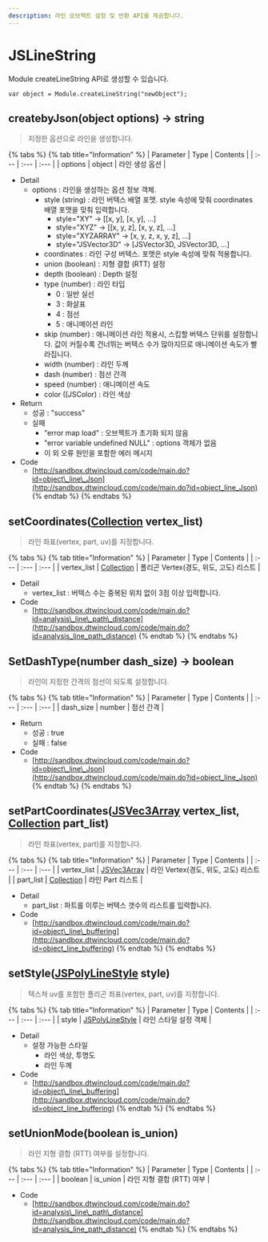 ```yaml
---
description: 라인 오브젝트 설정 및 반환 API를 제공합니다.
---
```


# JSLineString

Module createLineString API로 생성할 수 있습니다.

```text
var object = Module.createLineString("newObject");
```

## createbyJson\(object options\) → string

> 지정한 옵션으로 라인을 생성합니다.

{% tabs %}
{% tab title="Information" %}
| Parameter | Type | Contents |
| :--- | :--- | :--- |
| options | object | 라인 생성 옵션 |

* Detail
  * options : 라인을 생성하는 옵션 정보 객체.
    * style \(string\) : 라인 버텍스 배열 포맷. style 속성에 맞춰 coordinates 배열 포맷을 맞춰 입력합니다.
      * style="XY" → \[\[x, y\], \[x, y\], ...\]
      * style="XYZ" → \[\[x, y, z\], \[x, y, z\], ...\]
      * style="XYZARRAY" → \[x, y, z, x, y, z\], ...\]
      * style="JSVector3D" → \[JSVector3D, JSVector3D, ...\]
    * coordinates : 라인 구성 버텍스. 포맷은 style 속성에 맞춰 적용합니다.
    * union \(boolean\) : 지형 결합 \(RTT\) 설정
    * depth \(boolean\) : Depth 설정
    * type \(number\) : 라인 타입
      * 0 : 일반 실선
      * 3 : 화살표
      * 4 : 점선
      * 5 : 애니메이션 라인
    * skip \(number\) : 애니메이션 라인 적용시, 스킵할 버텍스 단위를 설정합니다. 값이 커질수록 건너뛰는 버텍스 수가 많아지므로 애니메이션 속도가 빨라집니다.
    * width \(number\) : 라인 두께
    * dash \(number\) : 점선 간격
    * speed \(number\) : 애니메이션 속도
    * color \(\[JSColor\) : 라인 색상
* Return
  * 성공 : "success"
  * 실패
    * "error map load" : 오브젝트가 초기화 되지 않음
    * "error variable undefined NULL" : options 객체가 없음
    * 이 외 오류 원인을 포함한 에러 메시지
* Code
  * [http://sandbox.dtwincloud.com/code/main.do?id=object\_line\_Json](http://sandbox.dtwincloud.com/code/main.do?id=object_line_Json)
{% endtab %}
{% endtabs %}

## setCoordinates\([Collection](https://github.com/EgisCorp/XDWorld_WebGL_Manual/tree/89971a76c39d694c918c1d0b817f303b1550c475/object/Collection.md) vertex\_list\)

> 라인 좌표\(vertex, part, uv\)를 지정합니다.

{% tabs %}
{% tab title="Information" %}
| Parameter | Type | Contents |
| :--- | :--- | :--- |
| vertex\_list | [Collection](https://github.com/EgisCorp/XDWorld_WebGL_Manual/tree/89971a76c39d694c918c1d0b817f303b1550c475/object/Collection.md) | 폴리곤 Vertex\(경도, 위도, 고도\) 리스트 |

* Detail
  * vertex\_list : 버텍스 수는 중복된 위치 없이 3점 이상 입력합니다.
* Code
  * [http://sandbox.dtwincloud.com/code/main.do?id=analysis\_line\_path\_distance](http://sandbox.dtwincloud.com/code/main.do?id=analysis_line_path_distance)
{% endtab %}
{% endtabs %}

## SetDashType\(number dash\_size\) → boolean

> 라인이 지정한 간격의 점선이 되도록 설정합니다.

{% tabs %}
{% tab title="Information" %}
| Parameter | Type | Contents |
| :--- | :--- | :--- |
| dash\_size | number | 점선 간격 |

* Return
  * 성공 : true
  * 실패 : false
* Code
  * [http://sandbox.dtwincloud.com/code/main.do?id=object\_line\_Json](http://sandbox.dtwincloud.com/code/main.do?id=object_line_Json)
{% endtab %}
{% endtabs %}

## setPartCoordinates\([JSVec3Array](https://github.com/EgisCorp/XDWorld_WebGL_Manual/tree/89971a76c39d694c918c1d0b817f303b1550c475/object/JSVec3Array.md) vertex\_list, [Collection](https://github.com/EgisCorp/XDWorld_WebGL_Manual/tree/89971a76c39d694c918c1d0b817f303b1550c475/object/Collection.md) part\_list\)

> 라인 좌표\(vertex, part\)를 지정합니다.

{% tabs %}
{% tab title="Information" %}
| Parameter | Type | Contents |
| :--- | :--- | :--- |
| vertex\_list | [JSVec3Array](https://github.com/EgisCorp/XDWorld_WebGL_Manual/tree/89971a76c39d694c918c1d0b817f303b1550c475/object/JSVec3Array.md) | 라인 Vertex\(경도, 위도, 고도\) 리스트 |
| part\_list | [Collection](https://github.com/EgisCorp/XDWorld_WebGL_Manual/tree/89971a76c39d694c918c1d0b817f303b1550c475/object/Collection.md) | 라인 Part 리스트 |

* Detail
  * part\_list : 파트를 이루는 버텍스 갯수의 리스트를 입력합니다.
* Code
  * [http://sandbox.dtwincloud.com/code/main.do?id=object\_line\_buffering](http://sandbox.dtwincloud.com/code/main.do?id=object_line_buffering)
{% endtab %}
{% endtabs %}

## setStyle\([JSPolyLineStyle](https://github.com/EgisCorp/XDWorld_WebGL_Manual/tree/89971a76c39d694c918c1d0b817f303b1550c475/object/JSPolyLineStyle.md) style\)

> 텍스쳐 uv를 포함한 폴리곤 좌표\(vertex, part, uv\)를 지정합니다.

{% tabs %}
{% tab title="Information" %}
| Parameter | Type | Contents |
| :--- | :--- | :--- |
| style | [JSPolyLineStyle](https://github.com/EgisCorp/XDWorld_WebGL_Manual/tree/89971a76c39d694c918c1d0b817f303b1550c475/object/JSPolyLineStyle.md) | 라인 스타일 설정 객체 |

* Detail
  * 설정 가능한 스타일
    * 라인 색상, 투명도
    * 라인 두께
* Code
  * [http://sandbox.dtwincloud.com/code/main.do?id=object\_line\_buffering](http://sandbox.dtwincloud.com/code/main.do?id=object_line_buffering)
{% endtab %}
{% endtabs %}

## setUnionMode\(boolean is\_union\)

> 라인 지형 결합 \(RTT\) 여부를 설정합니다.

{% tabs %}
{% tab title="Information" %}
| Parameter | Type | Contents |
| :--- | :--- | :--- |
| boolean | is\_union | 라인 지형 결합 \(RTT\) 여부 |

* Code
  * [http://sandbox.dtwincloud.com/code/main.do?id=analysis\_line\_path\_distance](http://sandbox.dtwincloud.com/code/main.do?id=analysis_line_path_distance)
{% endtab %}
{% endtabs %}

